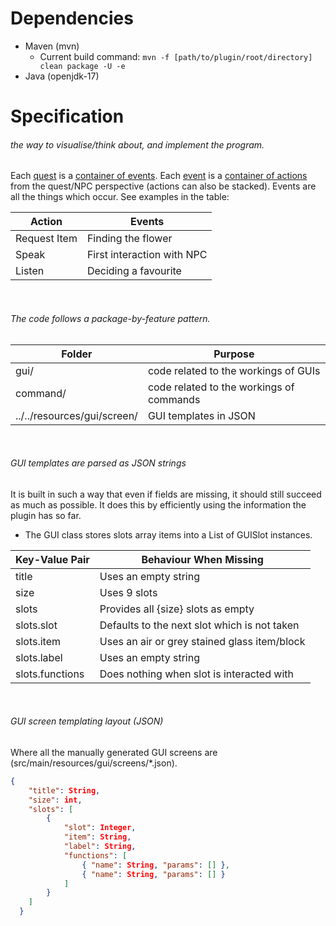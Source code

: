 # Dependencies
- Maven (mvn)
    - Current build command: ``mvn -f [path/to/plugin/root/directory] clean package -U -e``
- Java (openjdk-17)

# Specification
###### the way to visualise/think about, and implement the program.
Each <ins>quest</ins> is a <ins>container of events</ins>. Each <ins>event</ins> is a <ins>container of actions</ins> from the quest/NPC perspective (actions can also be stacked). Events are all the things which occur. See examples in the table:

| Action         | Events                                |
|----------------|---------------------------------------|
| Request Item   | Finding the flower                    |
| Speak          | First interaction with NPC            |
| Listen         | Deciding a favourite                  |

<br>

###### The code follows a package-by-feature pattern.

| Folder                      | Purpose                                  |
|-----------------------------|------------------------------------------|
| gui/                        | code related to the workings of GUIs     |
| command/                    | code related to the workings of commands |
| ../../resources/gui/screen/ | GUI templates in JSON                    |

<br>

###### GUI templates are parsed as JSON strings
It is built in such a way that even if fields are missing, it should still succeed as much as possible. It does this by efficiently using the information the plugin has so far.

- The GUI class stores slots array items into a List of GUISlot instances.

| Key-Value Pair  | Behaviour When Missing                       |
|-----------------|----------------------------------------------|
| title           | Uses an empty string                         |
| size            | Uses 9 slots                                 |
| slots           | Provides all {size} slots as empty           |
| slots.slot      | Defaults to the next slot which is not taken |
| slots.item      | Uses an air or grey stained glass item/block |
| slots.label     | Uses an empty string                         |
| slots.functions | Does nothing when slot is interacted with    |

<br>

###### GUI screen templating layout (JSON)
Where all the manually generated GUI screens are (src/main/resources/gui/screens/*.json).

```json
{
    "title": String,
    "size": int,
    "slots": [
        {
            "slot": Integer,
            "item": String,
            "label": String,
            "functions": [
                { "name": String, "params": [] },
                { "name": String, "params": [] }
            ]
        }
    ]
  }
```